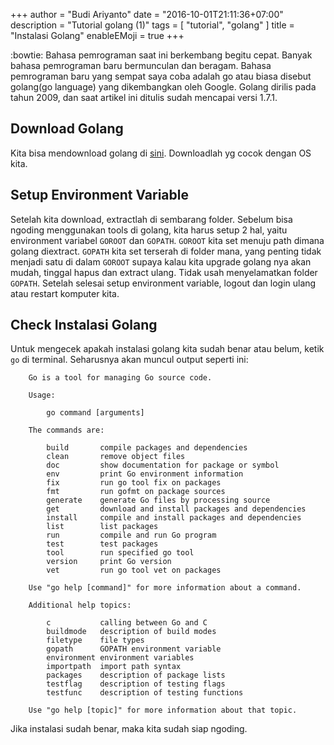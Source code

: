 +++
author = "Budi Ariyanto"
date = "2016-10-01T21:11:36+07:00"
description = "Tutorial golang (1)"
tags = [ "tutorial", "golang" ]
title = "Instalasi Golang"
enableEMoji = true
+++

:bowtie: Bahasa pemrograman saat ini berkembang begitu cepat. Banyak bahasa pemrograman baru bermunculan dan beragam. Bahasa pemrograman baru yang sempat saya coba adalah go atau biasa disebut golang(go language) yang dikembangkan oleh Google. Golang dirilis pada tahun 2009, dan saat artikel ini ditulis sudah mencapai versi 1.7.1.

## Download Golang
Kita bisa mendownload golang di [sini](https://golang.org/dl/). Downloadlah yg cocok dengan OS kita.

## Setup Environment Variable
Setelah kita download, extractlah di sembarang folder. Sebelum bisa ngoding menggunakan tools di golang, kita harus setup 2 hal, yaitu environment variabel `GOROOT` dan `GOPATH`. `GOROOT` kita set menuju path dimana golang diextract. `GOPATH` kita set terserah di folder mana, yang penting tidak menjadi satu di dalam `GOROOT` supaya kalau kita upgrade golang nya akan mudah, tinggal hapus dan extract ulang. Tidak usah menyelamatkan folder `GOPATH`. Setelah selesai setup environment variable, logout dan login ulang atau restart komputer kita.

## Check Instalasi Golang
Untuk mengecek apakah instalasi golang kita sudah benar atau belum, ketik `go` di terminal. Seharusnya akan muncul output seperti ini:
```
    Go is a tool for managing Go source code.

    Usage:

        go command [arguments]

    The commands are:

        build       compile packages and dependencies
        clean       remove object files
        doc         show documentation for package or symbol
        env         print Go environment information
        fix         run go tool fix on packages
        fmt         run gofmt on package sources
        generate    generate Go files by processing source
        get         download and install packages and dependencies
        install     compile and install packages and dependencies
        list        list packages
        run         compile and run Go program
        test        test packages
        tool        run specified go tool
        version     print Go version
        vet         run go tool vet on packages

    Use "go help [command]" for more information about a command.

    Additional help topics:

        c           calling between Go and C
        buildmode   description of build modes
        filetype    file types
        gopath      GOPATH environment variable
        environment environment variables
        importpath  import path syntax
        packages    description of package lists
        testflag    description of testing flags
        testfunc    description of testing functions

    Use "go help [topic]" for more information about that topic.
```
Jika instalasi sudah benar, maka kita sudah siap ngoding.